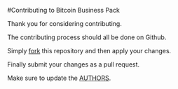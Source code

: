 #Contributing to Bitcoin Business Pack

Thank you for considering contributing.

The contributing process should all be done on Github.

Simply [fork](http://www.github.com/parttimelegend/bitcoinbusinesspack/fork) this repository and then apply your changes.

Finally submit your changes as a pull request.

Make sure to update the [AUTHORS](http://www.github.com/parttimelegend/bitcoinbusinesspack/AUTHORS.md).